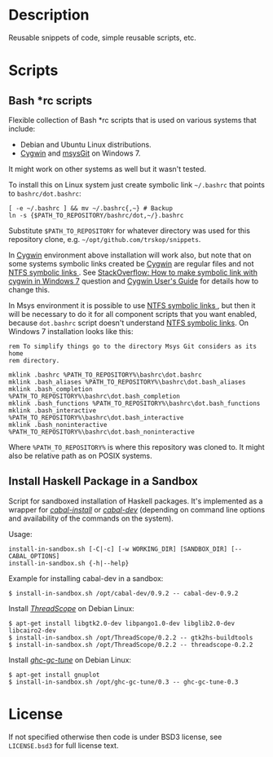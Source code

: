 Description
===========

Reusable snippets of code, simple reusable scripts, etc.


Scripts
=======

Bash \*rc scripts
-----------------

Flexible collection of Bash \*rc scripts that is used on various systems that
include:

* Debian and Ubuntu Linux distributions.
* [Cygwin][] and [msysGit][] on Windows 7.

It might work on other systems as well but it wasn't tested.

To install this on Linux system just create symbolic link `~/.bashrc` that
points to `bashrc/dot.bashrc`:

    [ -e ~/.bashrc ] && mv ~/.bashrc{,~} # Backup
    ln -s {$PATH_TO_REPOSITORY/bashrc/dot,~/}.bashrc

Substitute `$PATH_TO_REPOSITORY` for whatever directory was used for this
repository clone, e.g. `~/opt/github.com/trskop/snippets`.

In [Cygwin][] environment above installation will work also, but note that on
some systems symbolic links created be [Cygwin][] are regular files and not
[NTFS symbolic links ][NTFS symbolic link]. See [StackOverflow: How to make
symbolic link with cygwin in Windows 7][] question and [Cygwin User's
Guide][Cygwin User's Guide -- Sybolic Links] for details how to change this. 

In Msys environment it is possible to use [NTFS symbolic links
][NTFS symbolic link], but then it will be necessary to do it for all component
scripts that you want enabled, because `dot.bashrc` script doesn't understand
[NTFS symbolic links][NTFS symbolic link]. On Windows 7 installation looks like
this:

    rem To simplify things go to the directory Msys Git considers as its home
    rem directory.

    mklink .bashrc %PATH_TO_REPOSITORY%\bashrc\dot.bashrc
    mklink .bash_aliases %PATH_TO_REPOSITORY%\bashrc\dot.bash_aliases
    mklink .bash_completion %PATH_TO_REPOSITORY%\bashrc\dot.bash_completion
    mklink .bash_functions %PATH_TO_REPOSITORY%\bashrc\dot.bash_functions
    mklink .bash_interactive %PATH_TO_REPOSITORY%\bashrc\dot.bash_interactive
    mklink .bash_noninteractive %PATH_TO_REPOSITORY%\bashrc\dot.bash_noninteractive

Where `%PATH_TO_REPOSITORY%` is where this repository was cloned to. It might
also be relative path as on POSIX systems.


Install Haskell Package in a Sandbox
------------------------------------

Script for sandboxed installation of Haskell packages. It's implemented as a
wrapper for [*cabal-install*][cabal-install] or [*cabal-dev*][cabal-dev]
(depending on command line options and availability of the commands on the
system).

Usage:

```
install-in-sandbox.sh [-C|-c] [-w WORKING_DIR] [SANDBOX_DIR] [-- CABAL_OPTIONS]
install-in-sandbox.sh {-h|--help}
```

Example for installing cabal-dev in a sandbox:

```
$ install-in-sandbox.sh /opt/cabal-dev/0.9.2 -- cabal-dev-0.9.2
```

Install [*ThreadScope*][ThreadScope] on Debian Linux:

```
$ apt-get install libgtk2.0-dev libpango1.0-dev libglib2.0-dev libcairo2-dev
$ install-in-sandbox.sh /opt/ThreadScope/0.2.2 -- gtk2hs-buildtools
$ install-in-sandbox.sh /opt/ThreadScope/0.2.2 -- threadscope-0.2.2
```

Install [*ghc-gc-tune*][ghc-gc-tune] on Debian Linux:

```
$ apt-get install gnuplot
$ install-in-sandbox.sh /opt/ghc-gc-tune/0.3 -- ghc-gc-tune-0.3
```


License
=======

If not specified otherwise then code is under BSD3 license, see `LICENSE.bsd3`
for full license text.


[cabal-dev]:
  http://hackage.haskell.org/package/cabal-dev
  "HackageDB: cabal-dev is a tool for managing development builds of Haskell projects."
[cabal-install]:
  http://www.haskell.org/haskellwiki/Cabal-Install
  "HaskellWiki: Command-line tool that automates fetching, configuration, compilation and installation of Haskell libraries and programs."
[Cygwin]:
  http://cygwin.com
  "Cygwin project homepage."
[Cygwin User's Guide -- Sybolic Links]:
  http://cygwin.com/cygwin/cygwin-ug-net/using.html#pathnames-symlinks
  "Cygwin User's Guide, Chapter 3. Using Cygwin: Symbolic links"
[ghc-gc-tune]:
  https://donsbot.wordpress.com/2010/07/05/ghc-gc-tune-tuning-haskell-gc-settings-for-fun-and-profit/
  "Don Stewart's Blog: ghc-gc-tune: Tuning Haskell GC settings for fun and profit"
[msysGit]:
  http://code.google.com/p/msysgit/
  "msysGit: Git on Windows"
[NTFS symbolic link]:
  https://en.wikipedia.org/wiki/NTFS_symbolic_link
  "Wikipedia: NTFS symbolic link"
[StackOverflow: How to make symbolic link with cygwin in Windows 7]:
  https://stackoverflow.com/questions/3648819/how-to-make-symbolic-link-with-cygwin-in-windows-7
  "StackOverflow: How to make symbolic link with cygwin in Windows 7"
[ThreadScope]:
  http://www.haskell.org/haskellwiki/ThreadScope
  "ThreadScope is a tool for performance profiling of parallel Haskell programs."
